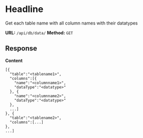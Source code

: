 # Headline
Get each table name with all column names with their datatypes
 
__URL:__ `/api/db/data/`
__Method:__ `GET`  

## Response

__Content__
```
[{
  "table":"<tablename1>",
  "columns":[{
    "name":"<columnname1>",
    "dataType":"<datatype>"
  }, {
    "name":"<columnname2>",
    "dataType":"<datatype>"
  },
  ...]
}, {
  "table":"<tablename2>",
  "columns":[...]
},
...]
```